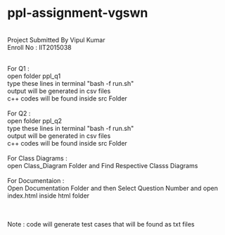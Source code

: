 # ppl-assignment-vgswn
<br>Project Submitted By Vipul Kumar
<br>Enroll No : IIT2015038<br>

<br>For Q1 :
<br>	open folder ppl_q1
<br>	type these lines in terminal "bash -f run.sh"
<br>	output will be generated in csv files
<br>	c++ codes will be found inside src Folder<br>
<br>For Q2 :
<br>	open folder ppl_q2
<br>	type these lines in terminal "bash -f run.sh"
<br>	output will be generated in csv files
<br>	c++ codes will be found inside src Folder<br>
<br>For Class Diagrams :
<br>	open Class_Diagram Folder and Find Respective Classs Diagrams
<br><br>For Documentaion :
<br>	Open Documentation Folder and then Select Question Number and open index.html inside html folder<br><br>

<br>Note : code will generate test cases that will be found as txt files



